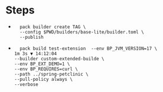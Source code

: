 # Steps
* ```shell 
    pack builder create TAG \
    --config $PWD/builders/base-lite/builder.toml \
    --publish
* ```shell
    pack build test-extension  --env BP_JVM_VERSION=17 \                                               1m 3s ▼ 14:12:04
  --builder custom-extended-builde \
  --env BP_EXT_DEMO=1 \
  --env BP_REQUIRES=curl \
  --path ../spring-petclinic \
  --pull-policy always \
  --verbose